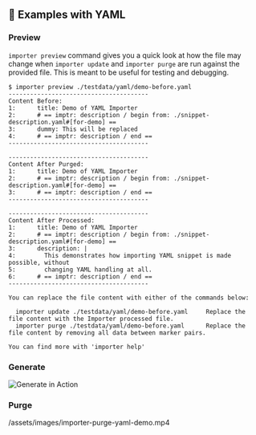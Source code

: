 ## 🚀 Examples with YAML

### Preview

<!-- == export: preview / begin == -->

`importer preview` command gives you a quick look at how the file may change when `importer update` and `importer purge` are run against the provided file. This is meant to be useful for testing and debugging.

```console
$ importer preview ./testdata/yaml/demo-before.yaml
---------------------------------------
Content Before:
1:      title: Demo of YAML Importer
2:      # == imptr: description / begin from: ./snippet-description.yaml#[for-demo] ==
3:      dummy: This will be replaced
4:      # == imptr: description / end ==
---------------------------------------

---------------------------------------
Content After Purged:
1:      title: Demo of YAML Importer
2:      # == imptr: description / begin from: ./snippet-description.yaml#[for-demo] ==
3:      # == imptr: description / end ==
---------------------------------------

---------------------------------------
Content After Processed:
1:      title: Demo of YAML Importer
2:      # == imptr: description / begin from: ./snippet-description.yaml#[for-demo] ==
3:      description: |
4:        This demonstrates how importing YAML snippet is made possible, without
5:        changing YAML handling at all.
6:      # == imptr: description / end ==
---------------------------------------

You can replace the file content with either of the commands below:

  importer update ./testdata/yaml/demo-before.yaml     Replace the file content with the Importer processed file.
  importer purge ./testdata/yaml/demo-before.yaml      Replace the file content by removing all data between marker pairs.

You can find more with 'importer help'
```

<!-- == export: preview / end == -->

### Generate

<!-- == export: generate / begin == -->

![Generate in Action][generate-in-action]

[generate-in-action]: /assets/images/importer-generate-yaml-demo.gif "Generate in Action"

<!-- == export: generate / end == -->

### Purge

<!-- == export: purge / begin == -->

/assets/images/importer-purge-yaml-demo.mp4

<!-- == export: purge / end == -->
